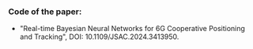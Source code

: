 ### Code of the paper:  
- "Real-time Bayesian Neural Networks for 6G Cooperative Positioning and Tracking", DOI: 10.1109/JSAC.2024.3413950.